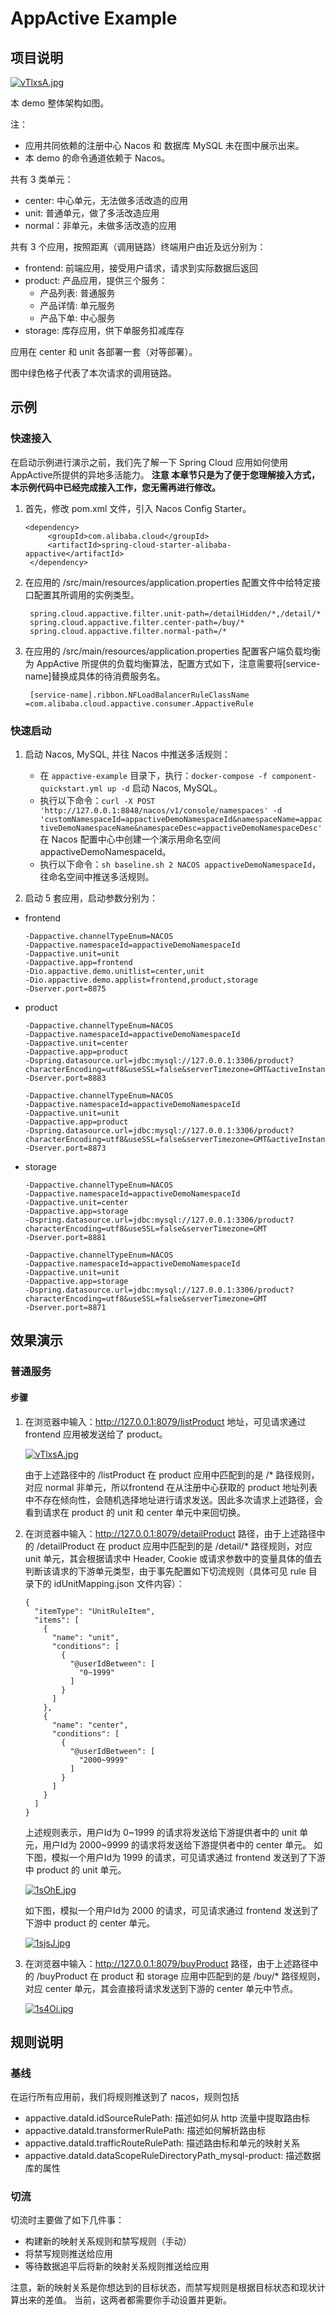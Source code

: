 # AppActive Example

## 项目说明

[![vTlxsA.jpg](https://s1.ax1x.com/2022/09/04/vTlxsA.jpg)](https://imgse.com/i/vTlxsA)

本 demo 整体架构如图。 

注：

- 应用共同依赖的注册中心 Nacos 和 数据库 MySQL 未在图中展示出来。
- 本 demo 的命令通道依赖于 Nacos。


共有 3 类单元：

- center: 中心单元，无法做多活改造的应用
- unit: 普通单元，做了多活改造应用
- normal：非单元，未做多活改造的应用

共有 3 个应用，按照距离（调用链路）终端用户由近及远分别为：

- frontend: 前端应用，接受用户请求，请求到实际数据后返回
- product: 产品应用，提供三个服务：
	- 产品列表: 普通服务
	- 产品详情: 单元服务
	- 产品下单: 中心服务
- storage: 库存应用，供下单服务扣减库存

应用在 center 和 unit 各部署一套（对等部署）。

图中绿色格子代表了本次请求的调用链路。

## 示例

### 快速接入
在启动示例进行演示之前，我们先了解一下 Spring Cloud 应用如何使用 AppActive所提供的异地多活能力。
**注意 本章节只是为了便于您理解接入方式，本示例代码中已经完成接入工作，您无需再进行修改。**

1. 首先，修改 pom.xml 文件，引入 Nacos Config Starter。

       <dependency>
            <groupId>com.alibaba.cloud</groupId>
            <artifactId>spring-cloud-starter-alibaba-appactive</artifactId>
        </dependency>

2. 在应用的 /src/main/resources/application.properties 配置文件中给特定接口配置其所调用的实例类型。

        spring.cloud.appactive.filter.unit-path=/detailHidden/*,/detail/*
        spring.cloud.appactive.filter.center-path=/buy/*
        spring.cloud.appactive.filter.normal-path=/*

3. 在应用的 /src/main/resources/application.properties 配置客户端负载均衡为 AppActive 所提供的负载均衡算法，配置方式如下，注意需要将[service-name]替换成具体的待消费服务名。

        [service-name].ribbon.NFLoadBalancerRuleClassName =com.alibaba.cloud.appactive.consumer.AppactiveRule


### 快速启动

1. 启动 Nacos, MySQL, 并往 Nacos 中推送多活规则：
   
   - 在 `appactive-example` 目录下，执行：`docker-compose -f component-quickstart.yml up -d` 启动 Nacos, MySQL。 
   - 执行以下命令：`curl -X POST 'http://127.0.0.1:8848/nacos/v1/console/namespaces' -d 'customNamespaceId=appactiveDemoNamespaceId&namespaceName=appactiveDemoNamespaceName&namespaceDesc=appactiveDemoNamespaceDesc'` 在 Nacos 配置中心中创建一个演示用命名空间 appactiveDemoNamespaceId。 
   - 执行以下命令：`sh baseline.sh 2 NACOS appactiveDemoNamespaceId`，往命名空间中推送多活规则。
   
2. 启动 5 套应用，启动参数分别为：

- frontend
    ```
    -Dappactive.channelTypeEnum=NACOS
    -Dappactive.namespaceId=appactiveDemoNamespaceId
    -Dappactive.unit=unit
    -Dappactive.app=frontend
    -Dio.appactive.demo.unitlist=center,unit
    -Dio.appactive.demo.applist=frontend,product,storage
    -Dserver.port=8875
    ```
- product
    ```
    -Dappactive.channelTypeEnum=NACOS
    -Dappactive.namespaceId=appactiveDemoNamespaceId
    -Dappactive.unit=center
    -Dappactive.app=product
    -Dspring.datasource.url=jdbc:mysql://127.0.0.1:3306/product?characterEncoding=utf8&useSSL=false&serverTimezone=GMT&activeInstanceId=mysql&activeDbName=product
    -Dserver.port=8883
    ```
    ```
    -Dappactive.channelTypeEnum=NACOS
    -Dappactive.namespaceId=appactiveDemoNamespaceId
    -Dappactive.unit=unit
    -Dappactive.app=product
    -Dspring.datasource.url=jdbc:mysql://127.0.0.1:3306/product?characterEncoding=utf8&useSSL=false&serverTimezone=GMT&activeInstanceId=mysql&activeDbName=product
    -Dserver.port=8873
    ```
- storage
    ```
    -Dappactive.channelTypeEnum=NACOS
    -Dappactive.namespaceId=appactiveDemoNamespaceId
    -Dappactive.unit=center
    -Dappactive.app=storage
    -Dspring.datasource.url=jdbc:mysql://127.0.0.1:3306/product?characterEncoding=utf8&useSSL=false&serverTimezone=GMT
    -Dserver.port=8881
    ```
    ```
    -Dappactive.channelTypeEnum=NACOS
    -Dappactive.namespaceId=appactiveDemoNamespaceId
    -Dappactive.unit=unit
    -Dappactive.app=storage
    -Dspring.datasource.url=jdbc:mysql://127.0.0.1:3306/product?characterEncoding=utf8&useSSL=false&serverTimezone=GMT
    -Dserver.port=8871
    ```

## 效果演示

### 普通服务

#### 步骤

1. 在浏览器中输入：http://127.0.0.1:8079/listProduct 地址，可见请求通过 frontend 应用被发送给了 product。

    [![vTlxsA.jpg](https://s1.ax1x.com/2022/09/04/vTlxsA.jpg)](https://imgse.com/i/vTlxsA)

    由于上述路径中的 /listProduct 在 product 应用中匹配到的是 /* 路径规则，对应 normal 非单元，所以frontend 在从注册中心获取的 product 地址列表中不存在倾向性，会随机选择地址进行请求发送。因此多次请求上述路径，会看到请求在 product 的 unit 和 center 单元中来回切换。

2. 在浏览器中输入：http://127.0.0.1:8079/detailProduct 路径，由于上述路径中的 /detailProduct 在 product 应用中匹配到的是 /detail/* 路径规则，对应 unit 单元，其会根据请求中 Header, Cookie 或请求参数中的变量具体的值去判断该请求的下游单元类型，由于事先配置如下切流规则（具体可见 rule 目录下的 idUnitMapping.json 文件内容）：
    ```
    {
      "itemType": "UnitRuleItem",
      "items": [
        {
          "name": "unit",
          "conditions": [
            {
              "@userIdBetween": [
                "0~1999"
              ]
            }
          ]
        },
        {
          "name": "center",
          "conditions": [
            {
              "@userIdBetween": [
                "2000~9999"
              ]
            }
          ]
        }
      ]
    }
    ```
    上述规则表示，用户Id为 0~1999 的请求将发送给下游提供者中的 unit 单元，用户Id为 2000~9999 的请求将发送给下游提供者中的 center 单元。
    如下图，模拟一个用户Id为 1999 的请求，可见请求通过 frontend 发送到了下游中 product 的 unit 单元。

    [![1sOhE.jpg](https://s1.328888.xyz/2022/09/04/1sOhE.jpg)](https://imgloc.com/i/1sOhE)

    如下图，模拟一个用户Id为 2000 的请求，可见请求通过 frontend 发送到了下游中 product 的 center 单元。

    [![1sjsJ.jpg](https://s1.328888.xyz/2022/09/04/1sjsJ.jpg)](https://imgloc.com/i/1sjsJ)

3. 在浏览器中输入：http://127.0.0.1:8079/buyProduct 路径，由于上述路径中的 /buyProduct 在 product 和 storage 应用中匹配到的是 /buy/* 路径规则，对应 center 单元，其会直接将请求发送到下游的 center 单元中节点。

    [![1s4Oi.jpg](https://s1.328888.xyz/2022/09/04/1s4Oi.jpg)](https://imgloc.com/i/1s4Oi)


## 规则说明

### 基线

在运行所有应用前，我们将规则推送到了 nacos，规则包括

- appactive.dataId.idSourceRulePath: 描述如何从 http 流量中提取路由标
- appactive.dataId.transformerRulePath: 描述如何解析路由标
- appactive.dataId.trafficRouteRulePath: 描述路由标和单元的映射关系
- appactive.dataId.dataScopeRuleDirectoryPath_mysql-product: 描述数据库的属性

### 切流

切流时主要做了如下几件事：

- 构建新的映射关系规则和禁写规则（手动）
- 将禁写规则推送给应用
- 等待数据追平后将新的映射关系规则推送给应用

注意，新的映射关系是你想达到的目标状态，而禁写规则是根据目标状态和现状计算出来的差值。
当前，这两者都需要你手动设置并更新。



